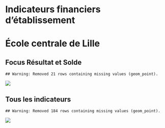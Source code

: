 Indicateurs financiers d’établissement
================

# École centrale de Lille

## Focus Résultat et Solde

    ## Warning: Removed 21 rows containing missing values (geom_point).

![](école_centrale_de_lille_files/figure-gfm/etab.focus-1.png)<!-- -->

## Tous les indicateurs

    ## Warning: Removed 184 rows containing missing values (geom_point).

![](école_centrale_de_lille_files/figure-gfm/etab-1.png)<!-- -->
